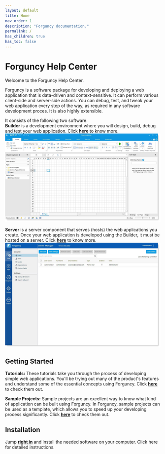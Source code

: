 ```yaml
---
layout: default
title: Home
nav_order: 1
description: "Forguncy documentation."
permalink: /
has_children: true
has_toc: false
---
```


# Forguncy Help Center

Welcome to the Forguncy Help Center.

Forguncy is a software package for developing and deploying a web application that is data-driven and context-sensitive. It can perform various client-side and server-side actions. You can debug, test, and tweak your web application every step of the way, as required in any software development proces. It is also highly extensible.

It consists of the following two software:  
**Builder** is a development environment where you will design, build, debug and test your web application. Click **[here](overview/about-forguncy-builder/)** to know more.
  ![forguncy-builder](/assets/images/product-images/builder2.jpg)

**Server** is a server component that serves (hosts) the web applications you create. Once your web application is developed using the Builder, it must be hosted on a server. Click **[here](overview/about-forguncy-server/)** to know more.
  ![forguncy-builder](/assets/images/product-images/server1.jpg)

## Getting Started
**Tutorials:** These tutorials take you through the process of developing simple web applications. You'll be trying out many of the product's features and understand some of the essential concepts using Forguncy. Click **[here](getting-started/tutorials/)** to check them out.

**Sample Projects:** Sample projects are an excellent way to know what kind of application can be built using Forguncy. In Forguncy, sample projects can be used as a template, which allows you to speed up your developing process significantly. Click **[here](getting-started/samples/)** to check them out.

## Installation
Jump **[right in](installation/)** and install the needed software on your computer. Click here for detailed instructions.

